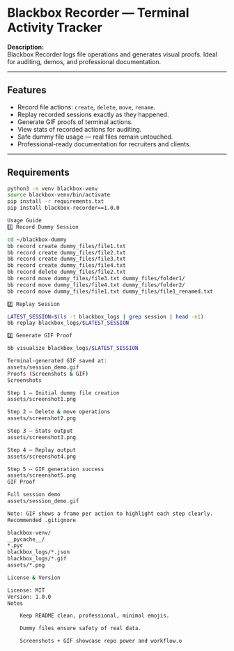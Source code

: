 # Blackbox Recorder — Terminal Activity Tracker

**Description:**  
Blackbox Recorder logs file operations and generates visual proofs. Ideal for auditing, demos, and professional documentation.

---

## Features

- Record file actions: `create`, `delete`, `move`, `rename`.
- Replay recorded sessions exactly as they happened.
- Generate GIF proofs of terminal actions.
- View stats of recorded actions for auditing.
- Safe dummy file usage — real files remain untouched.
- Professional-ready documentation for recruiters and clients.

---

## Requirements

```bash
python3 -m venv blackbox-venv
source blackbox-venv/bin/activate
pip install -r requirements.txt
pip install blackbox-recorder==1.0.0

Usage Guide
1️⃣ Record Dummy Session

cd ~/blackbox-dummy
bb record create dummy_files/file1.txt
bb record create dummy_files/file2.txt
bb record create dummy_files/file3.txt
bb record create dummy_files/file4.txt
bb record delete dummy_files/file2.txt
bb record move dummy_files/file3.txt dummy_files/folder1/
bb record move dummy_files/file4.txt dummy_files/folder2/
bb record move dummy_files/file1.txt dummy_files/file1_renamed.txt

2️⃣ Replay Session

LATEST_SESSION=$(ls -t blackbox_logs | grep session | head -n1)
bb replay blackbox_logs/$LATEST_SESSION

3️⃣ Generate GIF Proof

bb visualize blackbox_logs/$LATEST_SESSION

Terminal-generated GIF saved at:
assets/session_demo.gif
Proofs (Screenshots & GIF)
Screenshots

Step 1 — Initial dummy file creation
assets/screenshot1.png

Step 2 — Delete & move operations
assets/screenshot2.png

Step 3 — Stats output
assets/screenshot3.png

Step 4 — Replay output
assets/screenshot4.png

Step 5 — GIF generation success
assets/screenshot5.png
GIF Proof

Full session demo
assets/session_demo.gif

Note: GIF shows a frame per action to highlight each step clearly.
Recommended .gitignore

blackbox-venv/
__pycache__/
*.pyc
blackbox_logs/*.json
blackbox_logs/*.gif
assets/*.png

License & Version

License: MIT
Version: 1.0.0
Notes

    Keep README clean, professional, minimal emojis.

    Dummy files ensure safety of real data.

    Screenshots + GIF showcase repo power and workflow.o
